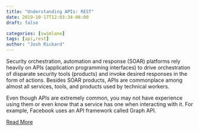 ```yaml
---
title: "Understanding APIs: REST"
date: 2019-10-17T12:03:34-06:00
draft: false

categories: [swimlane]
tags: [api,rest]
author: "Josh Rickard"
---
```

Security orchestration, automation and response (SOAR) platforms rely heavily on APIs (application programming interfaces) to drive orchestration of disparate security tools (products) and invoke desired responses in the form of actions. Besides SOAR products, APIs are commonplace among almost all services, tools, and products used by technical workers.

Even though APIs are extremely common, you may not have experience using them or even know that a service has one when interacting with it. For example, Facebook uses an API framework called Graph API.

[Read More](https://swimlane.com/blog/understanding-apis-rest/)